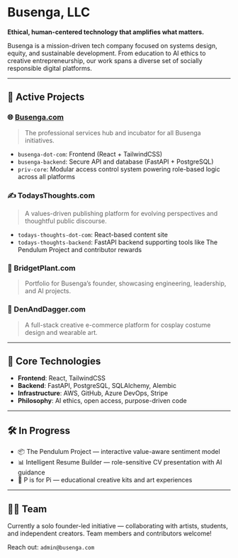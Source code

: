 # Busenga, LLC

**Ethical, human-centered technology that amplifies what matters.**

Busenga is a mission-driven tech company focused on systems design, equity, and sustainable development. From education to AI ethics to creative entrepreneurship, our work spans a diverse set of socially responsible digital platforms.

---

## 🚀 Active Projects

### 🌐 [Busenga.com](https://busenga.com)
> The professional services hub and incubator for all Busenga initiatives.

- `busenga-dot-com`: Frontend (React + TailwindCSS)
- `busenga-backend`: Secure API and database (FastAPI + PostgreSQL)
- `priv-core`: Modular access control system powering role-based logic across all platforms

### ✍️ TodaysThoughts.com
> A values-driven publishing platform for evolving perspectives and thoughtful public discourse.

- `todays-thoughts-dot-com`: React-based content site
- `todays-thoughts-backend`: FastAPI backend supporting tools like The Pendulum Project and contributor rewards

### 🪪 BridgetPlant.com
> Portfolio for Busenga’s founder, showcasing engineering, leadership, and AI projects.

### 🧵 DenAndDagger.com
> A full-stack creative e-commerce platform for cosplay costume design and wearable art.

---

## 🧩 Core Technologies

- **Frontend**: React, TailwindCSS
- **Backend**: FastAPI, PostgreSQL, SQLAlchemy, Alembic
- **Infrastructure**: AWS, GitHub, Azure DevOps, Stripe
- **Philosophy**: AI ethics, open access, purpose-driven code

---

## 🛠️ In Progress

- 📦 The Pendulum Project — interactive value-aware sentiment model
- 📊 Intelligent Resume Builder — role-sensitive CV presentation with AI guidance
- 🎨 P is for Pi — educational creative kits and art experiences

---

## 👩‍💻 Team

Currently a solo founder-led initiative — collaborating with artists, students, and independent creators. Team members and contributors welcome!

Reach out: `admin@busenga.com`

